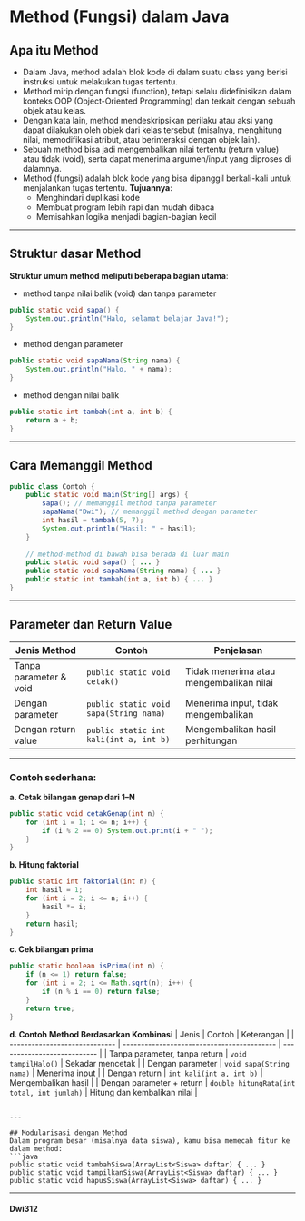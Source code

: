 # Method (Fungsi) dalam Java
## Apa itu Method
- Dalam Java, method adalah blok kode di dalam suatu class yang berisi instruksi untuk melakukan tugas tertentu.
- Method mirip dengan fungsi (function), tetapi selalu didefinisikan dalam konteks OOP (Object-Oriented Programming) dan terkait dengan sebuah objek atau kelas.
- Dengan kata lain, method mendeskripsikan perilaku atau aksi yang dapat dilakukan oleh objek dari kelas tersebut (misalnya, menghitung nilai, memodifikasi atribut, atau berinteraksi dengan objek lain).
- Sebuah method bisa jadi mengembalikan nilai tertentu (return value) atau tidak (void), serta dapat menerima argumen/input yang diproses di dalamnya.
- Method (fungsi) adalah blok kode yang bisa dipanggil berkali-kali untuk menjalankan tugas tertentu.
**Tujuannya**:
    - Menghindari duplikasi kode
    - Membuat program lebih rapi dan mudah dibaca
    - Memisahkan logika menjadi bagian-bagian kecil

---

## Struktur dasar Method
**Struktur umum method meliputi beberapa bagian utama**:
- method tanpa nilai balik (void) dan tanpa parameter
```java
public static void sapa() {
    System.out.println("Halo, selamat belajar Java!");
}
```

- method dengan parameter
```java
public static void sapaNama(String nama) {
    System.out.println("Halo, " + nama);
}
```

- method dengan nilai balik
```java
public static int tambah(int a, int b) {
    return a + b;
}
```

---

## Cara Memanggil Method
```java
public class Contoh {
    public static void main(String[] args) {
        sapa(); // memanggil method tanpa parameter
        sapaNama("Dwi"); // memanggil method dengan parameter
        int hasil = tambah(5, 7);
        System.out.println("Hasil: " + hasil);
    }
    
    // method-method di bawah bisa berada di luar main
    public static void sapa() { ... }
    public static void sapaNama(String nama) { ... }
    public static int tambah(int a, int b) { ... }
}
```

---

## Parameter dan Return Value
| Jenis Method           | Contoh                                 | Penjelasan                              |
| ---------------------- | -------------------------------------- | --------------------------------------- |
| Tanpa parameter & void | `public static void cetak()`           | Tidak menerima atau mengembalikan nilai |
| Dengan parameter       | `public static void sapa(String nama)` | Menerima input, tidak mengembalikan     |
| Dengan return value    | `public static int kali(int a, int b)` | Mengembalikan hasil perhitungan         |

---

### Contoh sederhana:
**a. Cetak bilangan genap dari 1–N**
```java
public static void cetakGenap(int n) {
    for (int i = 1; i <= n; i++) {
        if (i % 2 == 0) System.out.print(i + " ");
    }
}
```

**b. Hitung faktorial**
```java
public static int faktorial(int n) {
    int hasil = 1;
    for (int i = 2; i <= n; i++) {
        hasil *= i;
    }
    return hasil;
}
```

**c. Cek bilangan prima**
```java
public static boolean isPrima(int n) {
    if (n <= 1) return false;
    for (int i = 2; i <= Math.sqrt(n); i++) {
        if (n % i == 0) return false;
    }
    return true;
}
```

**d. Contoh Method Berdasarkan Kombinasi**
| Jenis                         | Contoh                                     | Keterangan                  |
| ----------------------------- | ------------------------------------------ | --------------------------- |
| Tanpa parameter, tanpa return | `void tampilHalo()`                        | Sekadar mencetak            |
| Dengan parameter              | `void sapa(String nama)`                   | Menerima input              |
| Dengan return                 | `int kali(int a, int b)`                   | Mengembalikan hasil         |
| Dengan parameter + return     | `double hitungRata(int total, int jumlah)` | Hitung dan kembalikan nilai |

```

---

## Modularisasi dengan Method
Dalam program besar (misalnya data siswa), kamu bisa memecah fitur ke dalam method:
```java
public static void tambahSiswa(ArrayList<Siswa> daftar) { ... }
public static void tampilkanSiswa(ArrayList<Siswa> daftar) { ... }
public static void hapusSiswa(ArrayList<Siswa> daftar) { ... }
```

---

#### Dwi312